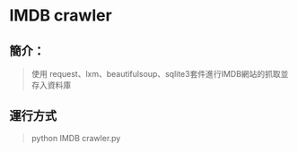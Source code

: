 # IMDB crawler
## 簡介：
> 使用 request、lxm、beautifulsoup、sqlite3套件進行IMDB網站的抓取並存入資料庫
## 運行方式
> python IMDB crawler.py
